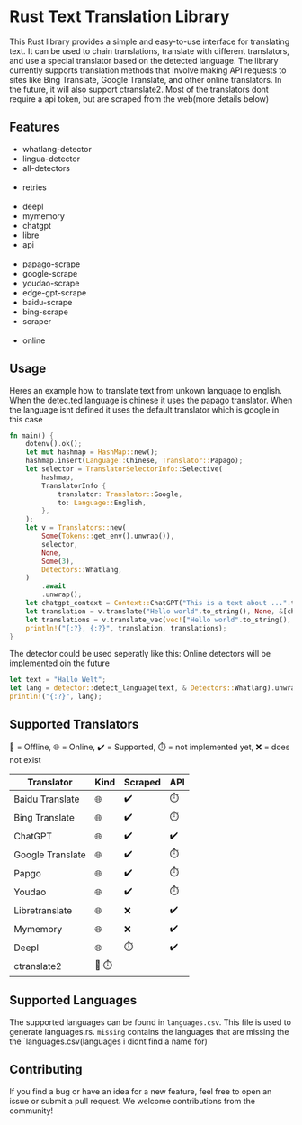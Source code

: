# Rust Text Translation Library

This Rust library provides a simple and easy-to-use interface for translating text. It can be used to chain
translations, translate with different translators, and use a special translator based on the detected language. The
library currently supports translation methods that involve making API requests to sites like Bing Translate, Google
Translate, and other online translators. In the future, it will also support ctranslate2. Most of the translators dont require a api token, but are scraped from the web(more details below)

## Features
- whatlang-detector
- lingua-detector
- all-detectors
  <br/><br/>
- retries
<br/><br/>
- deepl
- mymemory
- chatgpt
- libre
- api
  <br/><br/>
- papago-scrape
- google-scrape
- youdao-scrape
- edge-gpt-scrape
- baidu-scrape
- bing-scrape
- scraper
  <br/><br/>
- online

## Usage

Heres an example how to translate text from unkown language to english. When the detec.ted language is chinese it uses
the papago translator.
When the language isnt defined it uses the default translator which is google in this case

```rust
fn main() {
    dotenv().ok();
    let mut hashmap = HashMap::new();
    hashmap.insert(Language::Chinese, Translator::Papago);
    let selector = TranslatorSelectorInfo::Selective(
        hashmap,
        TranslatorInfo {
            translator: Translator::Google,
            to: Language::English,
        },
    );
    let v = Translators::new(
        Some(Tokens::get_env().unwrap()),
        selector,
        None,
        Some(3),
        Detectors::Whatlang,
    )
        .await
        .unwrap();
    let chatgpt_context = Context::ChatGPT("This is a text about ...".to_string());
    let translation = v.translate("Hello world".to_string(), None, &[chatgpt_context]).await.unwrap();
    let translations = v.translate_vec(vec!["Hello world".to_string(), "This is a test".to_string()], None, &[]).await.unwrap();
    println!("{:?}, {:?}", translation, translations);
}
```

The detector could be used seperatly like this:
Online detectors will be implemented oin the future

```rust
let text = "Hallo Welt";
let lang = detector::detect_language(text, & Detectors::Whatlang).unwrap();
println!("{:?}", lang);
```

## Supported Translators

🔴 = Offline, 🌐️ = Online, ✔️ = Supported, ⏱️ = not implemented yet, ❌ = does not exist

| Translator       | Kind  | Scraped | API |
|------------------|-------|---------|-----|
| Baidu Translate  | 🌐️   | ✔️      | ⏱️  |
| Bing Translate   | 🌐️   | ✔️      | ⏱️  |
| ChatGPT          | 🌐️   | ✔️      | ✔️  |
| Google Translate | 🌐️   | ✔️      | ⏱️  |
| Papgo            | 🌐️   | ✔️      | ⏱️  |
| Youdao           | 🌐️   | ✔️      | ⏱️  |
| Libretranslate   | 🌐️   | ❌       | ✔️  |
| Mymemory         | 🌐️   | ❌       | ✔️  |
| Deepl            | 🌐️   | ⏱️      | ✔️  |
| ctranslate2      | 🔴 ⏱️ | ️       | ️   |

## Supported Languages

The supported languages can be found in `languages.csv`. This file is used to generate languages.rs. `missing` contains the languages that are missing the the `languages.csv(languages i didnt find a name for)

## Contributing

If you find a bug or have an idea for a new feature, feel free to open an issue or submit a pull request. We welcome
contributions from the community!
